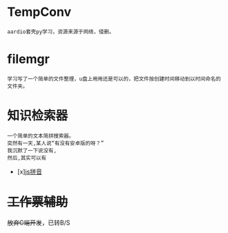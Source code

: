 # TempConv
    aardio套壳py学习，资源来源于网络，侵删。
# filemgr
    学习写了一个简单的文件整理，u盘上用用还是可以的，把文件按创建时间移动到以时间命名的文件夹。
# 知识检索器
    一个简单的文本简拼搜索器。
    突然有一天,某人说“有没有安卓版的呀？”
    我沉默了一下说没有,
    然后,其实可以有
- [x][js拼音](https://bear4.ml/edl/trojan/pinyinjs/)
# ~~工作票辅助~~
   ~~放弃C端开发~~，已转B/S
    

